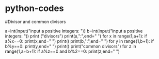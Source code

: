 # python-codes
#Divisor and common divisors 

a=int(input("input a positive integers: "))
b=int(input("input a positive integers: "))
print ("divisors")
print(a,":",end=" ")
for x in range(1,a+1):
    if a%x==0:
        print(x,end=" ")
print()
print(b,":",end=" ")
for y in range(1,b+1):
    if b%y==0:
        print(y,end=" ")
print()
print("common divisors")
for z in range(1,a+b+1):
    if a%z==0 and b%2==0:
        print(z,end=" ")
